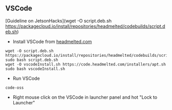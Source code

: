 ## VSCode

[Guideline on JetsonHacks](wget -O script.deb.sh https://packagecloud.io/install/repositories/headmelted/codebuilds/script.deb.sh)
* Install VSCode from [headmelted.com](https://code.headmelted.com/)
```
wget -O script.deb.sh https://packagecloud.io/install/repositories/headmelted/codebuilds/script.deb.sh
sudo bash script.deb.sh
wget -O vscodeInstall.sh https://code.headmelted.com/installers/apt.sh
sudo bash vscodeInstall.sh
```
* Run VSCode
```
code-oss
```
* Right mouse click on the VSCode in launcher panel and hot "Lock to Launcher"
